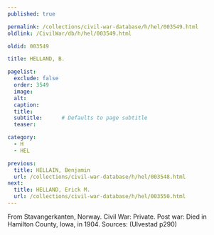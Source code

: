```yaml
---
published: true

permalink: /collections/civil-war-database/h/hel/003549.html
oldlink: /CivilWar/db/h/hel/003549.html

oldid: 003549

title: HELLAND, B.

pagelist:
  exclude: false
  order: 3549
  image: 
  alt:
  caption:
  title:
  subtitle:      # Defaults to page subtitle
  teaser:

category: 
  - H 
  - HEL

previous:
  title: HELLAIN, Benjamin
  url: /collections/civil-war-database/h/hel/003548.html  
next:
  title: HELLAND, Erick M.
  url: /collections/civil-war-database/h/hel/003550.html   
---
```

From Stavangerkanten, Norway. Civil War: Private. Post war: Died in Hamilton County, Iowa, in 1904. Sources: (Ulvestad p290)